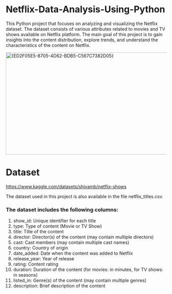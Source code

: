 # Netflix-Data-Analysis-Using-Python
This Python project that focuses on analyzing and visualizing the Netflix dataset. The dataset consists of various attributes related to movies and TV shows available on Netflix platform.  The main goal of this project is to gain insights into the content distribution, explore trends, and understand the characteristics of the content on Netflix.

<img width="944" height="320" alt="{ED2F05E5-8705-4D62-BDB5-C567C7382D05}" src="https://github.com/user-attachments/assets/2864490d-9d11-45aa-b6b3-fc45896192b8" />


# Dataset
https://www.kaggle.com/datasets/shivamb/netflix-shows 

The dataset used in this project is also available in the file netflix_titles.csv.


### The dataset includes the following columns:
1. show_id: Unique identifier for each title
2. type: Type of content (Movie or TV Show)
3. title: Title of the content
4. director: Director(s) of the content (may contain multiple directors)
5. cast: Cast members (may contain multiple cast names)
6. country: Country of origin
7. date_added: Date when the content was added to Netflix
8. release_year: Year of release
9. rating: Content rating
10. duration: Duration of the content (for movies: in minutes, for TV shows: in seasons)
11. listed_in: Genre(s) of the content (may contain multiple genres)
12. description: Brief description of the content
